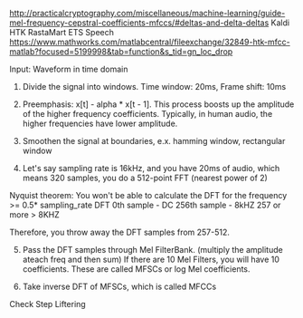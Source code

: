 http://practicalcryptography.com/miscellaneous/machine-learning/guide-mel-frequency-cepstral-coefficients-mfccs/#deltas-and-delta-deltas
Kaldi
HTK
RastaMart
ETS Speech
https://www.mathworks.com/matlabcentral/fileexchange/32849-htk-mfcc-matlab?focused=5199998&tab=function&s_tid=gn_loc_drop

Input: Waveform in time domain

1) Divide the signal into windows.
Time window: 20ms, Frame shift: 10ms

2) Preemphasis: x[t] - alpha * x[t - 1]. This process boosts up the amplitude of the higher frequency coefficients. Typically, in human audio, the higher frequencies have lower amplitude.

3) Smoothen the signal at boundaries, e.x. hamming window, rectangular window

4) Let's say sampling rate is 16kHz, and you have 20ms of audio, which means 320 samples,
you do a 512-point FFT (nearest power of 2)

Nyquist theorem: You won't be able to calculate the DFT for the frequency >= 0.5* sampling_rate
DFT
0th sample - DC
256th sample - 8kHZ
257 or more > 8KHZ

Therefore, you throw away the DFT samples from 257-512.

5) Pass the DFT samples through Mel FilterBank. (multiply the amplitude ateach freq and then sum) If there are 10 Mel Filters, you will have 10 coefficients. These are called MFSCs or log Mel coefficients.

6) Take inverse DFT of MFSCs, which is called MFCCs

Check Step Liftering

